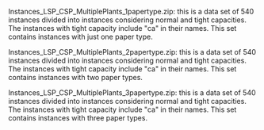 Instances_LSP_CSP_MultiplePlants_1papertype.zip: this is a data set of 540 instances divided into instances considering normal and tight capacities. 
The instances with tight capacity include "ca" in their names. This set contains instances with just one paper type.

Instances_LSP_CSP_MultiplePlants_2papertype.zip: this is a data set of 540 instances divided into instances considering normal and tight capacities. 
The instances with tight capacity include "ca" in their names. This set contains instances with two paper types.

Instances_LSP_CSP_MultiplePlants_3papertype.zip: this is a data set of 540 instances divided into instances considering normal and tight capacities. 
The instances with tight capacity include "ca" in their names. This set contains instances with three paper types.
